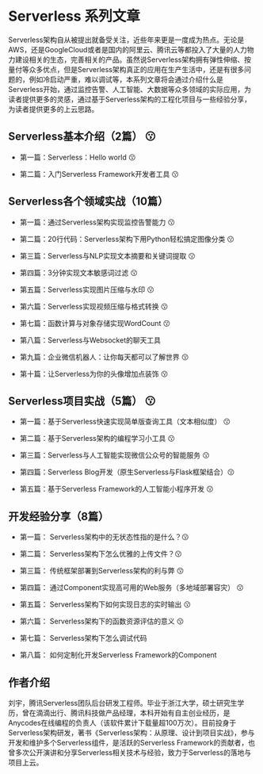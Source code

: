 # Serverless 系列文章

Serverless架构自从被提出就备受关注，近些年来更是一度成为热点。无论是AWS，还是GoogleCloud或者是国内的阿里云、腾讯云等都投入了大量的人力物力建设相关的生态，完善相关的产品。虽然说Serverless架构拥有弹性伸缩、按量付等众多优点，但是Serverless架构真正的应用在生产生活中，还是有很多问题的，例如冷启动严重，难以调试等，本系列文章将会通过介绍什么是Serverless开始，通过监控告警、人工智能、大数据等众多领域的实际应用，为读者提供更多的灵感，通过基于Serverless架构的工程化项目与一些经验分享，为读者提供更多的上云思路。

## Serverless基本介绍（2篇） :kissing:

* 第一篇：Serverless：Hello world :kissing:

* 第二篇：入门Serverless Framework开发者工具 :kissing:

## Serverless各个领域实战（10篇）

* 第一篇：通过Serverless架构实现监控告警能力 :kissing:

* 第二篇：20行代码：Serverless架构下用Python轻松搞定图像分类 :kissing:

* 第三篇：Serverless与NLP实现文本摘要和关键词提取 :kissing:

* 第四篇：3分钟实现文本敏感词过滤 :kissing: 

* 第五篇：Serverless实现图片压缩与水印 :kissing:

* 第六篇：Serverless实现视频压缩与格式转换 :kissing:

* 第七篇：函数计算与对象存储实现WordCount :kissing:

* 第八篇：Serverless与Websocket的聊天工具

* 第九篇：企业微信机器人：让你每天都可以了解世界 :kissing:

* 第十篇：让Serverless为你的头像增加点装饰 :kissing:


## Serverless项目实战（5篇） :kissing:

* 第一篇：基于Serverless快速实现简单版查询工具（文本相似度） :kissing:

* 第二篇：基于Serverless架构的编程学习小工具 :kissing:

* 第三篇：Serverless与人工智能实现微信公众号的智能服务 :kissing:

* 第四篇：Serverless Blog开发（原生Serverless与Flask框架结合）:kissing:

* 第五篇：基于Serverless Framework的人工智能小程序开发 :kissing:


## 开发经验分享（8篇）

* 第一篇： Serverless架构中的无状态性指的是什么？:kissing:

* 第二篇： Serverless架构下怎么优雅的上传文件？:kissing:

* 第三篇： 传统框架部署到Serverless架构的利与弊 :kissing:

* 第四篇： 通过Component实现高可用的Web服务（多地域部署容灾） :kissing:

* 第五篇： Serverless架构下如何实现日志的实时输出 :kissing:

* 第六篇： Serverless架构下的函数资源评估的意义 :kissing:

* 第七篇： Serverless架构下怎么调试代码

* 第八篇： 如何定制化开发Serverless Framework的Component


## 作者介绍

刘宇，腾讯Serverless团队后台研发工程师。毕业于浙江大学，硕士研究生学历，曾在滴滴出行、腾讯科技做产品经理，本科开始有自主创业经历，是Anycodes在线编程的负责人（该软件累计下载量超100万次）。目前投身于Serverless架构研发，著书《Serverless架构：从原理、设计到项目实战》，参与开发和维护多个Serverless组件，是活跃的Serverless Framework的贡献者，也曾多次公开演讲和分享Serverless相关技术与经验，致力于Serverless的落地与项目上云。
